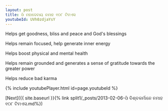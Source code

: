 ```yaml
---
layout: post
title: ଓଁ ମହାଦେବାୟ ନମାହ ୧୦୮ ଟିମଏସ
youtubeId: UVh0zdjaYsY
---
```

 
 
Helps get goodness, bliss and peace and God's blessings
 
Helps remain focused, help generate inner energy 
 
Helps boost physical and mental health 
 
Helps remain grounded and generates a sense of gratitude towards the greater power 
 
Helps reduce bad karma
 
 
 
 


{% include youtubePlayer.html id=page.youtubeId %}
 
[Next]({{ site.baseurl }}{% link  split1/_posts/2013-02-06-ଓଁ ବିଶ୍ବକର୍ମାନେ ନମାହ ୧୦୮ ଟିମଏସ.md%})
 

